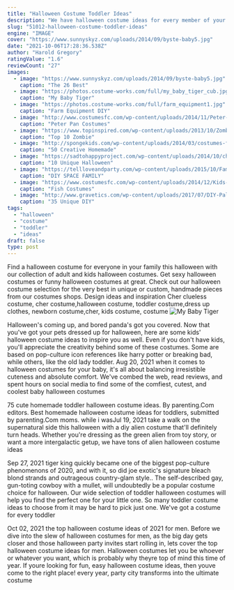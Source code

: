 ```yaml
---
title: "Halloween Costume Toddler Ideas"
description: "We have halloween costume ideas for every member of your family. We carry adult, kids, toddler, and plus size halloween costumes at unbeatable prices."
slug: "51012-halloween-costume-toddler-ideas"
engine: "IMAGE"
cover: "https://www.sunnyskyz.com/uploads/2014/09/byste-baby5.jpg"
date: "2021-10-06T17:28:36.538Z"
author: "Harold Gregory"
ratingValue: "1.6"
reviewCount: "27"
images:
  - image: "https://www.sunnyskyz.com/uploads/2014/09/byste-baby5.jpg"
    caption: "The 26 Best"
  - image: "https://photos.costume-works.com/full/my_baby_tiger_cub.jpg"
    caption: "My Baby Tiger"
  - image: "https://photos.costume-works.com/full/farm_equipment1.jpg"
    caption: "Farm Equipment DIY"
  - image: "http://www.costumesfc.com/wp-content/uploads/2014/11/Peter-Pan-Costume-Toddler.jpg"
    caption: "Peter Pan Costumes"
  - image: "https://www.topinspired.com/wp-content/uploads/2013/10/Zombie-Make-up-for-kids.jpg"
    caption: "Top 10 Zombie"
  - image: "http://spongekids.com/wp-content/uploads/2014/03/costumes-for-kids/37-little-mummies-kid-costume.jpg"
    caption: "50 Creative Homemade"
  - image: "https://sadtohappyproject.com/wp-content/uploads/2014/10/children-halloween-costumes25.jpg"
    caption: "10 Unique Halloween"
  - image: "https://tellloveandparty.com/wp-content/uploads/2015/10/Family-Space-Costume-ideas-Tell-Love-and-Party.jpg"
    caption: "DIY SPACE FAMILY"
  - image: "https://www.costumesfc.com/wp-content/uploads/2014/12/Kids-Fish-Costume.jpg"
    caption: "Fish Costumes"
  - image: "http://www.gravetics.com/wp-content/uploads/2017/07/DIY-Pallet-Scarcrow.jpg"
    caption: "35 Unique DIY"
tags:
  - "halloween"
  - "costume"
  - "toddler"
  - "ideas"
draft: false
type: post
---
```


Find a halloween costume for everyone in your family this halloween with our collection of adult and kids halloween costumes. Get sexy halloween costumes or funny halloween costumes at great. Check out our halloween costume selection for the very best in unique or custom, handmade pieces from our costumes shops.  Design ideas and inspiration Cher clueless costume, cher costume,halloween costume, toddler costume,dress up clothes, newborn costume,cher, kids costume, costume
![My Baby Tiger](https://photos.costume-works.com/full/my_baby_tiger_cub.jpg "My Baby Tiger")

Halloween&#39;s coming up, and bored panda&#39;s got you covered. Now that you&#39;ve got your pets dressed up for halloween, here are some kids&#39; halloween costume ideas to inspire you as well. Even if you don&#39;t have kids, you&#39;ll appreciate the creativity behind some of these costumes. Some are based on pop-culture icon references like harry potter or breaking bad, while others, like the old lady toddler. Aug 20, 2021 when it comes to halloween costumes for your baby, it&#39;s all about balancing irresistible cuteness and absolute comfort. We&#39;ve combed the web, read reviews, and spent hours on social media to find some of the comfiest, cutest, and coolest baby halloween costumes
<!--inArticleAds-->

<!--galleryOne-->

75 cute homemade toddler halloween costume ideas. By parenting.Com editors. Best homemade halloween costume ideas for toddlers, submitted by parenting.Com moms. while i wasJul 19, 2021 take a walk on the supernatural side this halloween with a diy alien costume that'll definitely turn heads. Whether you're dressing as the green alien from toy story, or want a more intergalactic getup, we have tons of alien halloween costume ideas
<!--inArticleAds-->

<!--galleryTwo-->

Sep 27, 2021 tiger king quickly became one of the biggest pop-culture phenomenons of 2020, and with it, so did joe exotic's signature bleach blond strands and outrageous country-glam style.. The self-described gay, gun-toting cowboy with a mullet, will undoubtedly be a popular costume choice for halloween. Our wide selection of toddler halloween costumes will help you find the perfect one for your little one. So many toddler costume ideas to choose from it may be hard to pick just one. We've got a costume for every toddler
<!--galleryThree-->

Oct 02, 2021 the top halloween costume ideas of 2021 for men. Before we dive into the slew of halloween costumes for men, as the big day gets closer and those halloween party invites start rolling in, lets cover the top halloween costume ideas for men. Halloween costumes let you be whoever or whatever you want, which is probably why theyre top of mind this time of year. If youre looking for fun, easy halloween costume ideas, then youve come to the right place! every year, party city transforms into the ultimate costume